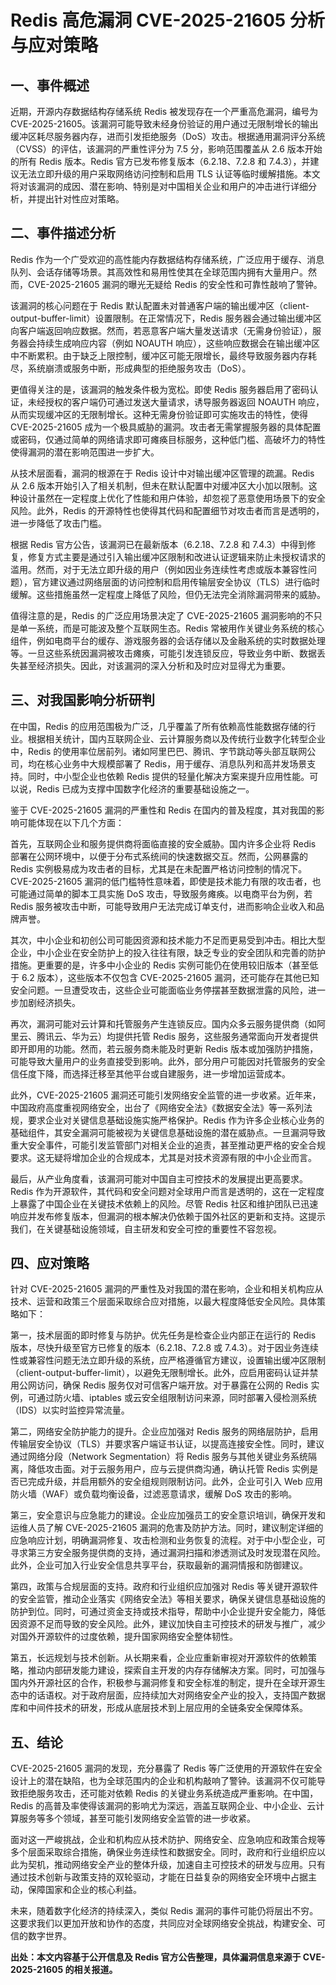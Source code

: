 # Redis 高危漏洞 CVE-2025-21605 分析与应对策略

## 一、事件概述

   近期，开源内存数据结构存储系统 Redis 被发现存在一个严重高危漏洞，编号为 CVE-2025-21605。该漏洞可能导致未经身份验证的用户通过无限制增长的输出缓冲区耗尽服务器内存，进而引发拒绝服务（DoS）攻击。根据通用漏洞评分系统（CVSS）的评估，该漏洞的严重性评分为 7.5 分，影响范围覆盖从 2.6 版本开始的所有 Redis 版本。Redis 官方已发布修复版本（6.2.18、7.2.8 和 7.4.3），并建议无法立即升级的用户采取网络访问控制和启用 TLS 认证等临时缓解措施。本文将对该漏洞的成因、潜在影响、特别是对中国相关企业和用户的冲击进行详细分析，并提出针对性应对策略。

## 二、事件描述分析

   Redis 作为一个广受欢迎的高性能内存数据结构存储系统，广泛应用于缓存、消息队列、会话存储等场景。其高效性和易用性使其在全球范围内拥有大量用户。然而，CVE-2025-21605 漏洞的曝光无疑给 Redis 的安全性和可靠性敲响了警钟。

   该漏洞的核心问题在于 Redis 默认配置未对普通客户端的输出缓冲区（client-output-buffer-limit）设置限制。在正常情况下，Redis 服务器会通过输出缓冲区向客户端返回响应数据。然而，若恶意客户端大量发送请求（无需身份验证），服务器会持续生成响应内容（例如 NOAUTH 响应），这些响应数据会在输出缓冲区中不断累积。由于缺乏上限控制，缓冲区可能无限增长，最终导致服务器内存耗尽，系统崩溃或服务中断，形成典型的拒绝服务攻击（DoS）。

   更值得关注的是，该漏洞的触发条件极为宽松。即使 Redis 服务器启用了密码认证，未经授权的客户端仍可通过发送大量请求，诱导服务器返回 NOAUTH 响应，从而实现缓冲区的无限制增长。这种无需身份验证即可实施攻击的特性，使得 CVE-2025-21605 成为一个极具威胁的漏洞。攻击者无需掌握服务器的具体配置或密码，仅通过简单的网络请求即可瘫痪目标服务，这种低门槛、高破坏力的特性使得漏洞的潜在影响范围进一步扩大。

   从技术层面看，漏洞的根源在于 Redis 设计中对输出缓冲区管理的疏漏。Redis 从 2.6 版本开始引入了相关机制，但未在默认配置中对缓冲区大小加以限制。这种设计虽然在一定程度上优化了性能和用户体验，却忽视了恶意使用场景下的安全风险。此外，Redis 的开源特性也使得其代码和配置细节对攻击者而言是透明的，进一步降低了攻击门槛。

   根据 Redis 官方公告，该漏洞已在最新版本（6.2.18、7.2.8 和 7.4.3）中得到修复，修复方式主要是通过引入输出缓冲区限制和改进认证逻辑来防止未授权请求的滥用。然而，对于无法立即升级的用户（例如因业务连续性考虑或版本兼容性问题），官方建议通过网络层面的访问控制和启用传输层安全协议（TLS）进行临时缓解。这些措施虽然一定程度上降低了风险，但仍无法完全消除漏洞带来的威胁。

   值得注意的是，Redis 的广泛应用场景决定了 CVE-2025-21605 漏洞影响的不只是单一系统，而是可能波及整个互联网生态。Redis 常被用作关键业务系统的核心组件，例如电商平台的缓存、游戏服务器的会话存储以及金融系统的实时数据处理等。一旦这些系统因漏洞被攻击瘫痪，可能引发连锁反应，导致业务中断、数据丢失甚至经济损失。因此，对该漏洞的深入分析和及时应对显得尤为重要。

## 三、对我国影响分析研判

   在中国，Redis 的应用范围极为广泛，几乎覆盖了所有依赖高性能数据存储的行业。根据相关统计，国内互联网企业、云计算服务商以及传统行业数字化转型企业中，Redis 的使用率位居前列。诸如阿里巴巴、腾讯、字节跳动等头部互联网公司，均在核心业务中大规模部署了 Redis，用于缓存、消息队列和高并发场景支持。同时，中小型企业也依赖 Redis 提供的轻量化解决方案来提升应用性能。可以说，Redis 已成为支撑中国数字化经济的重要基础设施之一。

   鉴于 CVE-2025-21605 漏洞的严重性和 Redis 在国内的普及程度，其对我国的影响可能体现在以下几个方面：

   首先，互联网企业和服务提供商将面临直接的安全威胁。国内许多企业将 Redis 部署在公网环境中，以便于分布式系统间的快速数据交互。然而，公网暴露的 Redis 实例极易成为攻击者的目标，尤其是在未配置严格访问控制的情况下。CVE-2025-21605 漏洞的低门槛特性意味着，即使是技术能力有限的攻击者，也可能通过简单的脚本工具实施 DoS 攻击，导致服务瘫痪。以电商平台为例，若 Redis 服务被攻击中断，可能导致用户无法完成订单支付，进而影响企业收入和品牌声誉。

   其次，中小企业和初创公司可能因资源和技术能力不足而更易受到冲击。相比大型企业，中小企业在安全防护上的投入往往有限，缺乏专业的安全团队和完善的防护措施。更重要的是，许多中小企业的 Redis 实例可能仍在使用较旧版本（甚至低于 6.2 版本），这些版本不仅包含 CVE-2025-21605 漏洞，还可能存在其他已知安全问题。一旦遭受攻击，这些企业可能面临业务停摆甚至数据泄露的风险，进一步加剧经济损失。

   再次，漏洞可能对云计算和托管服务产生连锁反应。国内众多云服务提供商（如阿里云、腾讯云、华为云）均提供托管 Redis 服务，这些服务通常面向开发者提供即开即用的功能。然而，若云服务商未能及时更新 Redis 版本或加强防护措施，可能导致大量用户的业务直接受到影响。此外，部分用户可能因对托管服务的安全信任度下降，而选择迁移至其他平台或自建服务，进一步增加运营成本。

   此外，CVE-2025-21605 漏洞还可能引发网络安全监管的进一步收紧。近年来，中国政府高度重视网络安全，出台了《网络安全法》《数据安全法》等一系列法规，要求企业对关键信息基础设施实施严格保护。Redis 作为许多企业核心业务的基础组件，其安全漏洞可能被视为关键信息基础设施的潜在威胁点。一旦漏洞导致重大安全事件，可能引发监管部门对相关企业的追责，甚至推动更严格的安全合规要求。这无疑将增加企业的合规成本，尤其是对技术资源有限的中小企业而言。

   最后，从产业角度看，该漏洞可能对中国自主可控技术的发展提出更高要求。Redis 作为开源软件，其代码和安全问题对全球用户而言是透明的，这在一定程度上暴露了中国企业在关键技术依赖上的风险。尽管 Redis 社区和维护团队已迅速响应并发布修复版本，但漏洞的根本解决仍依赖于国外社区的更新和支持。这提示我们，在关键基础设施领域，自主研发和安全可控的重要性不容忽视。

## 四、应对策略

   针对 CVE-2025-21605 漏洞的严重性及对我国的潜在影响，企业和相关机构应从技术、运营和政策三个层面采取综合应对措施，以最大程度降低安全风险。具体策略如下：

   第一，技术层面的即时修复与防护。优先任务是检查企业内部正在运行的 Redis 版本，尽快升级至官方已修复的版本（6.2.18、7.2.8 或 7.4.3）。对于因业务连续性或兼容性问题无法立即升级的系统，应严格遵循官方建议，设置输出缓冲区限制（client-output-buffer-limit），以避免无限制增长。此外，应启用密码认证并禁用公网访问，确保 Redis 服务仅对可信客户端开放。对于暴露在公网的 Redis 实例，可通过防火墙、iptables 或云安全组限制访问来源，同时部署入侵检测系统（IDS）以实时监控异常流量。

   第二，网络安全防护能力的提升。企业应加强对 Redis 服务的网络层防护，启用传输层安全协议（TLS）并要求客户端证书认证，以提高连接安全性。同时，建议通过网络分段（Network Segmentation）将 Redis 服务与其他关键业务系统隔离，降低攻击面。对于云服务用户，应与云提供商沟通，确认托管 Redis 实例是否已完成升级，并启用额外的安全组规则限制访问。此外，企业可引入 Web 应用防火墙（WAF）或负载均衡设备，过滤恶意请求，缓解 DoS 攻击的影响。

   第三，安全意识与应急能力的建设。企业应加强员工的安全意识培训，确保开发和运维人员了解 CVE-2025-21605 漏洞的危害及防护方法。同时，建议制定详细的应急响应计划，明确漏洞修复、攻击检测和业务恢复的流程。对于中小型企业，可寻求第三方安全服务提供商的支持，通过漏洞扫描和渗透测试及时发现潜在风险。此外，企业可加入行业安全信息共享平台，获取最新的漏洞情报和防御建议。

   第四，政策与合规层面的支持。政府和行业组织应加强对 Redis 等关键开源软件的安全监管，推动企业落实《网络安全法》等相关要求，确保关键信息基础设施的防护到位。同时，可通过资金支持或技术指导，帮助中小企业提升安全能力，降低因资源不足而导致的安全风险。此外，建议加快自主可控技术的研发与推广，减少对国外开源软件的过度依赖，提升国家网络安全整体韧性。

   第五，长远规划与技术创新。从长期来看，企业应重新审视对开源软件的依赖策略，推动内部研发能力建设，探索自主开发的内存存储解决方案。同时，可加强与国内外开源社区的合作，积极参与漏洞修复和安全标准的制定，提升在全球开源生态中的话语权。对于政府层面，应持续加大对网络安全产业的投入，支持国产数据库和中间件技术的研发，形成从底层技术到上层应用的全链条安全保障体系。

## 五、结论

   CVE-2025-21605 漏洞的发现，充分暴露了 Redis 等广泛使用的开源软件在安全设计上的潜在缺陷，也为全球范围内的企业和机构敲响了警钟。该漏洞不仅可能导致拒绝服务攻击，还可能对依赖 Redis 的关键业务系统造成严重影响。在中国，Redis 的高普及率使得该漏洞的影响尤为深远，涵盖互联网企业、中小企业、云计算服务等多个领域，甚至可能引发网络安全监管的进一步收紧。

   面对这一严峻挑战，企业和机构应从技术防护、网络安全、应急响应和政策合规等多个层面采取综合措施，确保业务连续性和数据安全。同时，政府和行业组织应以此为契机，推动网络安全产业的整体升级，加速自主可控技术的研发与应用。只有通过技术创新与政策支持的双轮驱动，才能在日益复杂的网络安全环境中占据主动，保障国家和企业的核心利益。

   未来，随着数字化经济的持续深入，类似 Redis 漏洞的事件可能仍将层出不穷。这要求我们以更加开放和协作的态度，共同应对全球网络安全挑战，构建安全、可信的数字世界。

**出处：本文内容基于公开信息及 Redis 官方公告整理，具体漏洞信息来源于 CVE-2025-21605 的相关报道。**